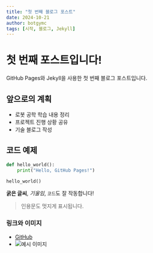 ```yaml
---
title: "첫 번째 블로그 포스트"
date: 2024-10-21
author: botgymc
tags: [시작, 블로그, Jekyll]
---
```


# 첫 번째 포스트입니다!

GitHub Pages와 Jekyll을 사용한 첫 번째 블로그 포스트입니다.

## 앞으로의 계획

- 로봇 공학 학습 내용 정리
- 프로젝트 진행 상황 공유
- 기술 블로그 작성

## 코드 예제

```python
def hello_world():
    print("Hello, GitHub Pages!")

hello_world()
```

**굵은 글씨**, *기울임*, `코드`도 잘 작동합니다!

> 인용문도 멋지게 표시됩니다.

### 링크와 이미지

- [GitHub](https://github.com)
- ![예시 이미지](https://via.placeholder.com/150)
